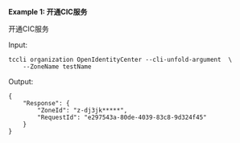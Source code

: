 **Example 1: 开通CIC服务**

开通CIC服务

Input: 

```
tccli organization OpenIdentityCenter --cli-unfold-argument  \
    --ZoneName testName
```

Output: 
```
{
    "Response": {
        "ZoneId": "z-dj3jk*****",
        "RequestId": "e297543a-80de-4039-83c8-9d324f45"
    }
}
```

